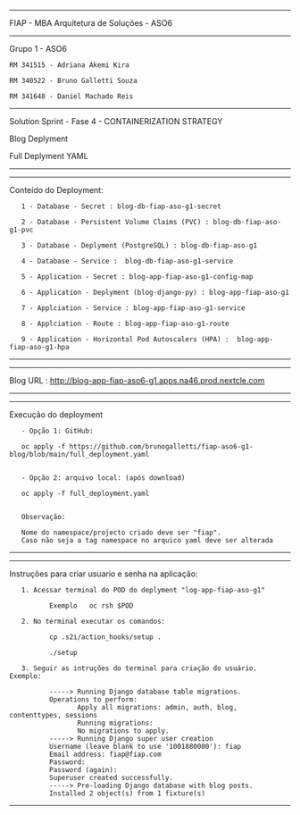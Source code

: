 
 -------------------------------------------------------------------------------------------------------------------------------
 
 FIAP - MBA Arquitetura de Soluções - ASO6
 
-------------------------------------------------------------------------------------------------------------------------------
 
 Grupo 1 - ASO6
 
    RM 341515 - Adriana Akemi Kira
 
    RM 340522 - Bruno Galletti Souza
 
    RM 341648 - Daniel Machado Reis
 
-------------------------------------------------------------------------------------------------------------------------------
 
 Solution Sprint - Fase 4 - CONTAINERIZATION STRATEGY
 
 Blog Deplyment
 
 Full Deplyment YAML
 
-------------------------------------------------------------------------------------------------------------------------------

 
-------------------------------------------------------------------------------------------------------------------------------
 
 Conteído do Deployment:


       1 - Database - Secret : blog-db-fiap-aso-g1-secret

       2 - Database - Persistent Volume Claims (PVC) : blog-db-fiap-aso-g1-pvc

       3 - Database - Deplyment (PostgreSQL) : blog-db-fiap-aso-g1

       4 - Database - Service :  blog-db-fiap-aso-g1-service

       5 - Application - Secret : blog-app-fiap-aso-g1-config-map

       6 - Application - Deplyment (blog-django-py) : blog-app-fiap-aso-g1

       7 - Applciation - Service : blog-app-fiap-aso-g1-service

       8 - Applciation - Route : blog-app-fiap-aso-g1-route

       9 - Application - Horizontal Pod Autoscalers (HPA) :  blog-app-fiap-aso-g1-hpa


-------------------------------------------------------------------------------------------------------------------------------


-------------------------------------------------------------------------------------------------------------------------------
 
 Blog URL : http://blog-app-fiap-aso6-g1.apps.na46.prod.nextcle.com 
 
-------------------------------------------------------------------------------------------------------------------------------


-------------------------------------------------------------------------------------------------------------------------------
  Execução do deployment


       - Opção 1: GitHub:

       oc apply -f https://github.com/brunogalletti/fiap-aso6-g1-blog/blob/main/full_deployment.yaml


       - Opção 2: arquivo local: (após download)

       oc apply -f full_deployment.yaml


       Observação: 
       
       Nome do namespace/projecto criado deve ser "fiap". 
       Caso não seja a tag namespace no arquico yaml deve ser alterada

 -------------------------------------------------------------------------------------------------------------------------------

 -------------------------------------------------------------------------------------------------------------------------------
  Instruções para criar usuario e senha na aplicação:
  
 
       1. Acessar terminal do POD do deplyment "log-app-fiap-aso-g1"

              Exemplo   oc rsh $POD

       2. No terminal executar os comandos:

              cp .s2i/action_hooks/setup .
       
              ./setup 	

       3. Seguir as intruções do terminal para criação do usuário. Exemplo:

              -----> Running Django database table migrations.
              Operations to perform:
                     Apply all migrations: admin, auth, blog, contenttypes, sessions
                     Running migrations:
                     No migrations to apply.
              -----> Running Django super user creation
              Username (leave blank to use '1001880000'): fiap
              Email address: fiap@fiap.com
              Password: 
              Password (again): 
              Superuser created successfully.
              -----> Pre-loading Django database with blog posts.
              Installed 2 object(s) from 1 fixture(s)

-------------------------------------------------------------------------------------------------------------------------------

 	
 	
